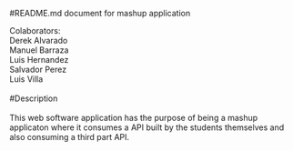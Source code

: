 #README.md document for mashup application

Colaborators:
<br>
Derek Alvarado
<br>
Manuel Barraza
<br>
Luis Hernandez
<br>
Salvador Perez
<br>
Luis Villa
<br>
<br>
#Description
<br>
<br>
This web software application has the purpose of being a mashup applicaton where it consumes a API built by
the students themselves and also consuming a third part API.